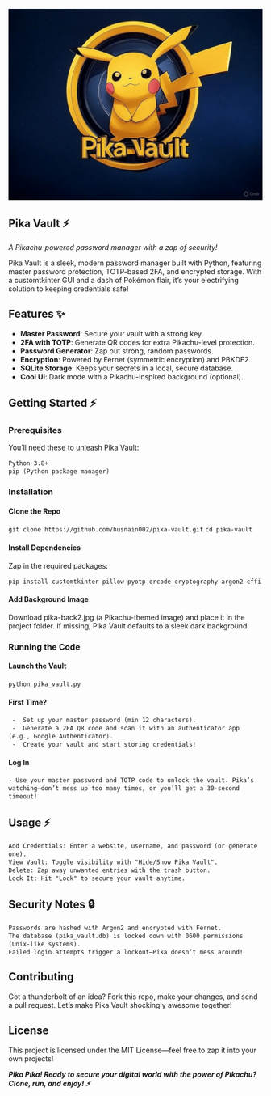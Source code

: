 ![Pika Vault Logo](github.jpg)
## Pika Vault ⚡

_A Pikachu-powered password manager with a zap of security!_

Pika Vault is a sleek, modern password manager built with Python, featuring master password protection, TOTP-based 2FA, and encrypted storage. With a customtkinter GUI and a dash of Pokémon flair, it’s your electrifying solution to keeping credentials safe!
## Features ✨

- **Master Password**: Secure your vault with a strong key.
- **2FA with TOTP**: Generate QR codes for extra Pikachu-level protection.
- **Password Generator**: Zap out strong, random passwords.
- **Encryption**: Powered by Fernet (symmetric encryption) and PBKDF2.
- **SQLite Storage**: Keeps your secrets in a local, secure database.
- **Cool UI**: Dark mode with a Pikachu-inspired background (optional).

## Getting Started ⚡
### Prerequisites

You’ll need these to unleash Pika Vault:

    Python 3.8+
    pip (Python package manager)

### Installation
#### Clone the Repo

``git clone https://github.com/husnain002/pika-vault.git``
``cd pika-vault``

#### Install Dependencies
Zap in the required packages:


    pip install customtkinter pillow pyotp qrcode cryptography argon2-cffi
#### Add Background Image
Download pika-back2.jpg (a Pikachu-themed image) and place it in the project folder. If missing, Pika Vault defaults to a sleek dark background.

### Running the Code
#### Launch the Vault

    python pika_vault.py
#### First Time?
     -  Set up your master password (min 12 characters).
     -  Generate a 2FA QR code and scan it with an authenticator app (e.g., Google Authenticator).
     -  Create your vault and start storing credentials!
#### Log In
    - Use your master password and TOTP code to unlock the vault. Pika’s watching—don’t mess up too many times, or you’ll get a 30-second timeout!

## Usage ⚡

    Add Credentials: Enter a website, username, and password (or generate one).
    View Vault: Toggle visibility with "Hide/Show Pika Vault".
    Delete: Zap away unwanted entries with the trash button.
    Lock It: Hit "Lock" to secure your vault anytime.

## Security Notes 🔒

    Passwords are hashed with Argon2 and encrypted with Fernet.
    The database (pika_vault.db) is locked down with 0600 permissions (Unix-like systems).
    Failed login attempts trigger a lockout—Pika doesn’t mess around!

## Contributing

Got a thunderbolt of an idea? Fork this repo, make your changes, and send a pull request. Let’s make Pika Vault shockingly awesome together!

## License

This project is licensed under the MIT License—feel free to zap it into your own projects!

_**Pika Pika! Ready to secure your digital world with the power of Pikachu? Clone, run, and enjoy! ⚡**_
